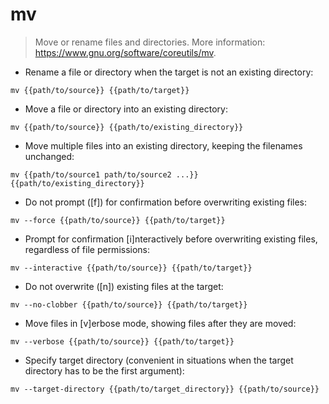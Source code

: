 # mv

> Move or rename files and directories.
> More information: <https://www.gnu.org/software/coreutils/mv>.

- Rename a file or directory when the target is not an existing directory:

`mv {{path/to/source}} {{path/to/target}}`

- Move a file or directory into an existing directory:

`mv {{path/to/source}} {{path/to/existing_directory}}`

- Move multiple files into an existing directory, keeping the filenames unchanged:

`mv {{path/to/source1 path/to/source2 ...}} {{path/to/existing_directory}}`

- Do not prompt ([f]) for confirmation before overwriting existing files:

`mv --force {{path/to/source}} {{path/to/target}}`

- Prompt for confirmation [i]nteractively before overwriting existing files, regardless of file permissions:

`mv --interactive {{path/to/source}} {{path/to/target}}`

- Do not overwrite ([n]) existing files at the target:

`mv --no-clobber {{path/to/source}} {{path/to/target}}`

- Move files in [v]erbose mode, showing files after they are moved:

`mv --verbose {{path/to/source}} {{path/to/target}}`

- Specify target directory (convenient in situations when the target directory has to be the first argument):

`mv --target-directory {{path/to/target_directory}} {{path/to/source}}`
